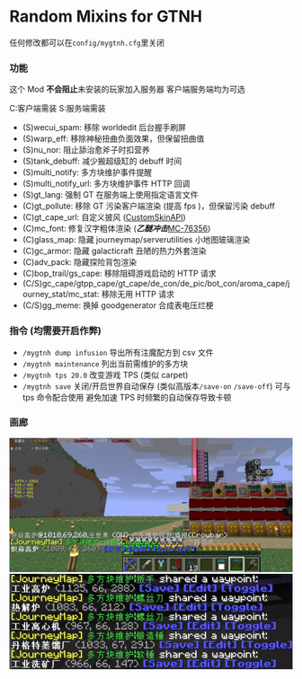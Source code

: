 # Random Mixins for GTNH

任何修改都可以在`config/mygtnh.cfg`里关闭

### 功能

这个 Mod **不会阻止**未安装的玩家加入服务器 客户端服务端均为可选

C:客户端需装 S:服务端需装

- (S)wecui_spam: 移除 worldedit 后台握手刷屏
- (S)warp_eff: 移除神秘扭曲负面效果，但保留扭曲值
- (S)nu_nor: 阻止舔治愈斧子时扣营养
- (S)tank_debuff: 减少搬超级缸的 debuff 时间
- (S)multi_notify: 多方块维护事件提醒
- (S)multi_notify_url: 多方块维护事件 HTTP 回调
- (S)gt_lang: 强制 GT 在服务端上使用指定语言文件
- (C)gt_pollute: 移除 GT 污染客户端渲染 (提高 fps )，但保留污染 debuff
- (C)gt_cape_url: 自定义披风 ([CustomSkinAPI](https://github.com/xfl03/CustomSkinLoaderAPI/blob/master/CustomSkinAPI/CustomSkinAPI-zh_CN.md))
- (C)mc_font: 修复汉字粗体渲染 (**_乙醚冲击_**[MC-76356](https://bugs-legacy.mojang.com/browse/MC-76356))
- (C)glass_map: 隐藏 journeymap/serverutilities 小地图玻璃渲染
- (C)gc_armor: 隐藏 galacticraft 丑陋的热力外套渲染
- (C)adv_pack: 隐藏探险背包渲染
- (C)bop_trail/gs_cape: 移除阻碍游戏启动的 HTTP 请求
- (C/S)gc_cape/gtpp_cape/gt_cape/de_con/de_pic/bot_con/aroma_cape/journey_stat/mc_stat: 移除无用 HTTP 请求
- (C/S)gg_meme: 换掉 goodgenerator 合成表电压烂梗

### 指令 (均需要开启作弊)

- `/mygtnh dump infusion` 导出所有注魔配方到 csv 文件
- `/mygtnh maintenance` 列出当前需维护的多方块
- `/mygtnh tps 20.0` 改变游戏 TPS (类似 carpet)
- `/mygtnh save` 关闭/开启世界自动保存 (类似高版本`/save-on` `/save-off`) 可与 tps 命令配合使用 避免加速 TPS
  时频繁的自动保存导致卡顿

### 画廊

![](docs/3CE846FBF1FC5ED8B47A2A223E5C08B1.png)
![](docs/EA9EE4B7B2664EE596CA59A730951BA1.png)
